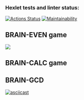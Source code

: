 ### Hexlet tests and linter status:
[![Actions Status](https://github.com/Anton-Sekachev/frontend-project-44/workflows/hexlet-check/badge.svg)](https://github.com/Anton-Sekachev/frontend-project-44/actions)
[![Maintainability](https://api.codeclimate.com/v1/badges/0b51ba71de1b4b4d7418/maintainability)](https://codeclimate.com/github/Anton-Sekachev/frontend-project-44/maintainability)

## BRAIN-EVEN game

<a href="https://asciinema.org/a/YQAtIrigynT3LvEmpAFIGxPUt" target="_blank"><img src="https://asciinema.org/a/YQAtIrigynT3LvEmpAFIGxPUt.svg"/></a>

## BRAIN-CALC game

<a href="https://asciinema.org/a/dNrC2ISvsaZ1d7WSBv4KjZBAb" target="_blank" img src="https://asciinema.org/a/dNrC2ISvsaZ1d7WSBv4KjZBAb.svg"></a>

## BRAIN-GCD
[![asciicast](https://asciinema.org/a/MNOIkXDNQXOwejDB62RIStTu6.svg)](https://asciinema.org/a/MNOIkXDNQXOwejDB62RIStTu6)